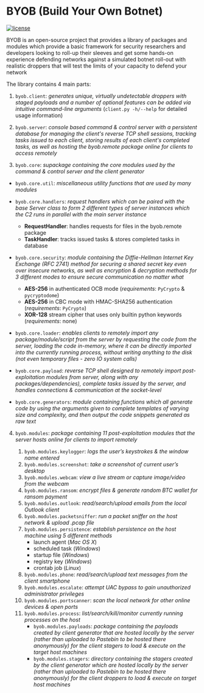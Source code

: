 # BYOB (Build Your Own Botnet)
[![license](https://img.shields.io/badge/license-GPL--3.0-green.svg)](https://github.com/colental/byob/blob/master/LICENSE)

BYOB is an open-source project that provides a library of packages
and modules which provide a basic framework for security researchers and
developers looking to roll-up their sleeves and get some hands-on experience
defending networks against a simulated botnet roll-out with realistic droppers
that will test the limits of your capacity to defend your network

The library contains 4 main parts:

1) `byob.client`: *generates unique, virtually undetectable droppers with staged payloads
  and a number of optional features can be added via intuitive command-line
  arguments* (`client.py -h/--help` for detailed usage information)

2) `byob.server`: *console based command & control server with a persistent database for
  managing the client's reverse TCP shell sessions, tracking tasks issued
  to each client, storing results of each client's completed tasks, as well
  as hosting the byob.remote package online for clients to access remotely*

3) `byob.core`: *supackage containing the core modules used by the command & control server
   and the client generator*
  - `byob.core.util`: *miscellaneous utility functions that are used by many modules*
  - `byob.core.handlers`: *request handlers which can be paired with the base Server class to form 
    2 different types of server instances which the C2 runs in parallel with
    the main server instance*
    - __RequestHandler__: handles requests for files in the byob.remote package
    - __TaskHandler__: tracks issued tasks & stores completed tasks in database

  - `byob.core.security`: *module containing the Diffie-Hellman Internet Key Exchange (RFC 2741)
    method for securing a shared secret key even over insecure networks,
    as well as encryption & decryption methods for 3 different modes to
    ensure secure communication no matter what*

    - __AES-256__ in authenticated OCB mode (*requirements*: `PyCrypto` & `pycryptodome`) 
    - __AES-256__ in CBC mode with HMAC-SHA256 authentication (*requirements*: `PyCrypto`)
    - __XOR-128__ stream cipher that uses only builtin python keywords (*requirements*: none)

  - `byob.core.loader`: *enables clients to remotely import any package/module/script from the server
    by requesting the code from the server, loading the code in-memory, where
    it can be directly imported into the currently running process, without 
    writing anything to the disk (not even temporary files - zero IO system calls)*

  - `byob.core.payload`: *reverse TCP shell designed to remotely import post-exploitation modules from
    server, along with any packages/dependencies), complete tasks issued by
    the server, and handles connections & communication at the socket-level*

  - `byob.core.generators`: *module containing functions which all generate code by using the arguments
    given to complete templates of varying size and complexity, and then output
    the code snippets generated as raw text*

4) `byob.modules`: *package containing 11 post-exploitation modules that the server hosts online
    for clients to import remotely*

   1) `byob.modules.keylogger`: *logs the user’s keystrokes & the window name entered*
   2) `byob.modules.screenshot`: *take a screenshot of current user’s desktop*
   3) `byob.modules.webcam`: *view a live stream or capture image/video from the webcam*
   4) `byob.modules.ransom`: *encrypt files & generate random BTC wallet for ransom payment*
   5) `byob.modules.outlook`: *read/search/upload emails from the local Outlook client*
   6) `byob.modules.packetsniffer`: *run a packet sniffer on the host network & upload .pcap file*
   7) `byob.modules.persistence`: *establish persistence on the host machine using 5 different methods*
      - launch agent   (*Mac OS X*)
      - scheduled task (*Windows*)
      - startup file   (*Windows*)
      - registry key   (*Windows*)
      - crontab job    (*Linux*)
   9) `byob.modules.phone`: *read/search/upload text messages from the client smartphone*
   10) `byob.modules.escalate`: *attempt UAC bypass to gain unauthorized administrator privileges*
   11) `byob.modules.portscanner`: *scan the local network for other online devices & open ports*
   12) `byob.modules.process`: *list/search/kill/monitor currently running processes on the host*
       - `byob.modules.payloads`: *package containing the payloads created by client generator that 
         are hosted locally by the server (rather than uploaded to Pastebin to be hosted there 
         anonymously) for the client stagers to load & execute on the target host machines*
       - `byob.modules.stagers`: *directory containing the stagers created by the client generator 
         which are hosted locally by the server (rather than uploaded to Pastebin to be hosted there 
         anonymously) for the client droppers to load & execute on target host machines*
